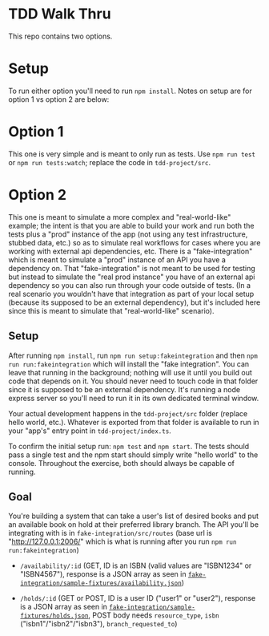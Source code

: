 # TDD Walk Thru

This repo contains two options. 

# Setup 

To run either option you'll need to run `npm install`. Notes on setup are for option 1 vs option 2 are below:

# Option 1

This one is very simple and is meant to only run as tests. Use `npm run test` or `npm run tests:watch`; replace the code in `tdd-project/src`.

# Option 2

This one is meant to simulate a more complex and "real-world-like" example; the intent is that you are able to build your work and run both the tests plus a "prod" instance of the app (not using any test infrastructure, stubbed data, etc.) so as to simulate real workflows for cases where you are working with external api dependencies, etc. There is a "fake-integration" which is meant to simulate a "prod" instance of an API you have a dependency on. That "fake-integration" is not meant to be used for testing but instead to simulate the "real prod instance" you have of an external api dependency so you can also run through your code outside of tests. (In a real scenario you wouldn't have that integration as part of your local setup (because its supposed to be an external dependency), but it's included here since this is meant to simulate that "real-world-like" scenario). 


## Setup

After running `npm install`, run `npm run setup:fakeintegration` and then `npm run run:fakeintegration` which will install the "fake integration". You can leave that running in the background; nothing will use it until you build out code that depends on it. You should never need to touch code in that folder since it is supposed to be an external dependency. It's running a node express server so you'll need to run it in its own dedicated terminal window. 

Your actual development happens in the `tdd-project/src` folder (replace hello world, etc.). Whatever is exported from that folder is available to run in your "app's" entry point in `tdd-project/index.ts`.

To confirm the initial setup run: `npm test` and `npm start`. The tests should pass a single test and the npm start should simply write "hello world" to the console. Throughout the exercise, both should always be capable of running. 

## Goal

You're building a system that can take a user's list of desired books and put an available book on hold at their preferred library branch. The API you'll be integrating with is in `fake-integration/src/routes` (base url is "http://127.0.0.1:2006/" which is what is running after you run `npm run run:fakeintegration`)

- `/availability/:id` (GET, ID is an ISBN (valid values are "ISBN1234" or "ISBN4567"), response is a JSON array as seen in [`fake-integration/sample-fixtures/availability.json`](fake-integration/sample-fixtures/availability.json))

- `/holds/:id` (GET or POST, ID is a user ID ("user1" or "user2"), response is a JSON array as seen in [`fake-integration/sample-fixtures/holds.json`](fake-integration/sample-fixtures/holds.json), POST body needs `resource_type`, `isbn` ("isbn1"/"isbn2"/"isbn3"), `branch_requested_to`)

